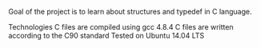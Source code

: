 Goal of the project is to learn about structures and typedef in C language.

Technologies
C files are compiled using gcc 4.8.4
C files are written according to the C90 standard
Tested on Ubuntu 14.04 LTS
